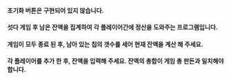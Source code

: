 
#### 초기화 버튼은 구현되어 있지 않습니다.

#### 섯다 게임 후 남은 잔액을 집계하여 각 플레이어간에 정산을 도와주는 프로그램입니다.

#### 게임이 모두 종료 된 후, 남아 있는 칩의 갯수를 세어 현재 잔액을 계산 해 주세요.
#### 각 플레이어를 추가 한 후, 잔액을 입력해 주세요. 잔액의 총합이 게임 총 판돈과 일치해야합니다.
